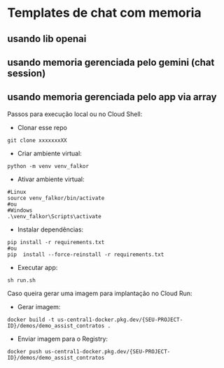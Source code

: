 # Templates de chat com memoria

## usando lib openai
## usando memoria gerenciada pelo gemini (chat session)
## usando memoria gerenciada pelo app via array
Passos para execução local ou no Cloud Shell:

 - Clonar esse repo
````
git clone xxxxxxxXX
````
 - Criar ambiente virtual:
````
python -m venv venv_falkor
````
 - Ativar ambiente virtual:
```
#Linux
source venv_falkor/bin/activate
#ou
#Windows
.\venv_falkor\Scripts\activate
```
 - Instalar dependências:
```
pip install -r requirements.txt
#ou
pip  install --force-reinstall -r requirements.txt
```
 - Executar app:
```
sh run.sh
```
Caso queira gerar uma imagem para implantação no Cloud Run:

 - Gerar imagem:
````
docker build -t us-central1-docker.pkg.dev/{SEU-PROJECT-ID}/demos/demo_assist_contratos .
````
 - Enviar imagem para o Registry:
````
docker push us-central1-docker.pkg.dev/{SEU-PROJECT-ID}/demos/demo_assist_contratos
````

